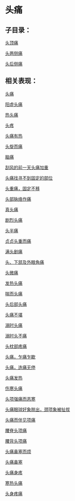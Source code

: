 # 头痛## 子目录：[头顶痛](https://www.gmzyjc.com/read/biaoxian/cat_头顶痛.md)[头两侧痛](https://www.gmzyjc.com/read/biaoxian/cat_头两侧痛.md)[头后侧痛](https://www.gmzyjc.com/read/biaoxian/cat_头后侧痛.md)## 相关表现：[头痛](https://zuoye.gmzyh.com/search?key=头痛)[阳虚头痛](https://zuoye.gmzyh.com/search?key=阳虚头痛)[热头痛](https://zuoye.gmzyh.com/search?key=热头痛)[头疼](https://zuoye.gmzyh.com/search?key=头疼)[头痛有热](https://zuoye.gmzyh.com/search?key=头痛有热)[头旋而痛](https://zuoye.gmzyh.com/search?key=头旋而痛)[脑痛](https://zuoye.gmzyh.com/search?key=脑痛)[刮风的前一天头痛加重	](https://zuoye.gmzyh.com/search?key=刮风的前一天头痛加重	)[头痛找寻不到固定的部位](https://zuoye.gmzyh.com/search?key=头痛找寻不到固定的部位)[头重痛，固定不移](https://zuoye.gmzyh.com/search?key=头重痛，固定不移)[头部脉络作痛](https://zuoye.gmzyh.com/search?key=头部脉络作痛)[真头痛](https://zuoye.gmzyh.com/search?key=真头痛)[剧烈头痛](https://zuoye.gmzyh.com/search?key=剧烈头痛)[头半痛](https://zuoye.gmzyh.com/search?key=头半痛)[贞贞头重而痛](https://zuoye.gmzyh.com/search?key=贞贞头重而痛)[满头剧痛](https://zuoye.gmzyh.com/search?key=满头剧痛)[头、下颔及外眼角痛](https://zuoye.gmzyh.com/search?key=头、下颔及外眼角痛)[头微痛](https://zuoye.gmzyh.com/search?key=头微痛)[发热头痛](https://zuoye.gmzyh.com/search?key=发热头痛)[喘而头痛](https://zuoye.gmzyh.com/search?key=喘而头痛)[头后部头痛](https://zuoye.gmzyh.com/search?key=头后部头痛)[头痛不堪](https://zuoye.gmzyh.com/search?key=头痛不堪)[溺时头痛](https://zuoye.gmzyh.com/search?key=溺时头痛)[溺时头不痛](https://zuoye.gmzyh.com/search?key=溺时头不痛)[头枕部疼痛](https://zuoye.gmzyh.com/search?key=头枕部疼痛)[头痛，乍痛乍歇](https://zuoye.gmzyh.com/search?key=头痛，乍痛乍歇)[头痛，连痛无停](https://zuoye.gmzyh.com/search?key=头痛，连痛无停)[头痛发热](https://zuoye.gmzyh.com/search?key=头痛发热)[伤寒头痛](https://zuoye.gmzyh.com/search?key=伤寒头痛)[头项强痛而恶寒](https://zuoye.gmzyh.com/search?key=头项强痛而恶寒)[头痛眼球好象脱出，颈项象被扯拔](https://zuoye.gmzyh.com/search?key=头痛眼球好象脱出，颈项象被扯拔)[头痛而伴见项痛](https://zuoye.gmzyh.com/search?key=头痛而伴见项痛)[腰脊头项痛](https://zuoye.gmzyh.com/search?key=腰脊头项痛)[腰背头项痛](https://zuoye.gmzyh.com/search?key=腰背头项痛)[头痛鼻塞而烦](https://zuoye.gmzyh.com/search?key=头痛鼻塞而烦)[头痛鼻塞](https://zuoye.gmzyh.com/search?key=头痛鼻塞)[头痛身疼](https://zuoye.gmzyh.com/search?key=头痛身疼)[寒热头痛](https://zuoye.gmzyh.com/search?key=寒热头痛)[头身疼痛](https://zuoye.gmzyh.com/search?key=头身疼痛)